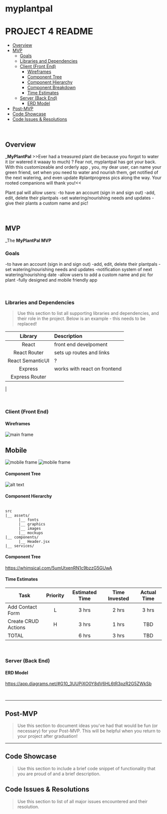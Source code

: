 # myplantpal
# PROJECT 4 README <!-- omit in toc -->


- [Overview](#overview)
- [MVP](#mvp)
  - [Goals](#goals)
  - [Libraries and Dependencies](#libraries-and-dependencies)
  - [Client (Front End)](#client-front-end)
    - [Wireframes](#wireframes)
    - [Component Tree](#component-tree)
    - [Component Hierarchy](#component-hierarchy)
    - [Component Breakdown](#component-breakdown)
    - [Time Estimates](#time-estimates)
  - [Server (Back End)](#server-back-end)
    - [ERD Model](#erd-model)
- [Post-MVP](#post-mvp)
- [Code Showcase](#code-showcase)
- [Code Issues & Resolutions](#code-issues--resolutions)

<br>

## Overview

_**MyPlantPal** >>Ever had a treasured plant die because you forgot to water it (or watered it waaay to much) ? Fear not, myplantpal has got your back. With this customizeable and orderly app , you, my dear user, can name your green friend, set when you need to water and nourish them, get notified of the next watering,  and even update #plantprogress pics along the way. Your rooted companions will thank you!<<

Plant pal will allow users: 
-to have an account (sign in and sign out)
-add, edit, delete their plantpals
-set watering/nourishing needs and updates
-give their plants a custom name and pic! 



<br>

## MVP


_The **MyPlantPal MVP** 

### Goals
-to have an account (sign in and sign out)
-add, edit, delete their plantpals
-set watering/nourishing needs and updates 
-notification system of next watering/nourishing date
-allow users to add  a custom name and pic for plant
-fully designed and mobile friendly app


<br>


### Libraries and Dependencies

> Use this section to list all supporting libraries and dependencies, and their role in the project. Below is an example - this needs to be replaced!

|     Library      | Description                                |
| :--------------: | :----------------------------------------- |
|      React       | front end develpoment |
|   React Router   | sets up routes and links |
| React SemanticUI | ? 
|     Express      | works with react on frontend
|  Express Router  | 
|    

<br>

### Client (Front End)

#### Wireframes

![main frame]()

## Mobile
![mobile frame](https://live.staticflickr.com/65535/50884689667_668d6892f5.jpg)
![mobile frame](https://live.staticflickr.com/65535/50884689632_8e66a27973.jpg)

#### Component Tree

![alt text](https://whimsical.com/5umUtxenRN1c9bzzG5GUwA)

#### Component Hierarchy


``` structure

src
|__ assets/
      |__ fonts
      |__ graphics
      |__ images
      |__ mockups
|__ components/
      |__ Header.jsx
|__ services/

```

#### Component Tree


https://whimsical.com/5umUtxenRN1c9bzzG5GUwA


#### Time Estimates



| Task                | Priority | Estimated Time | Time Invested | Actual Time |
| ------------------- | :------: | :------------: | :-----------: | :---------: |
| Add Contact Form    |    L     |     3 hrs      |     2 hrs     |    3 hrs    |
| Create CRUD Actions |    H     |     3 hrs      |     1 hrs     |     TBD     |
| TOTAL               |          |     6 hrs      |     3 hrs     |     TBD     |



<br>

### Server (Back End)

#### ERD Model

https://app.diagrams.net/#G10_3UUPjXO0Y8dV6HL6tR3pzR2G5ZWkSb

<br>

***

## Post-MVP

> Use this section to document ideas you've had that would be fun (or necessary) for your Post-MVP. This will be helpful when you return to your project after graduation!

***

## Code Showcase

> Use this section to include a brief code snippet of functionality that you are proud of and a brief description.

## Code Issues & Resolutions

> Use this section to list of all major issues encountered and their resolution.